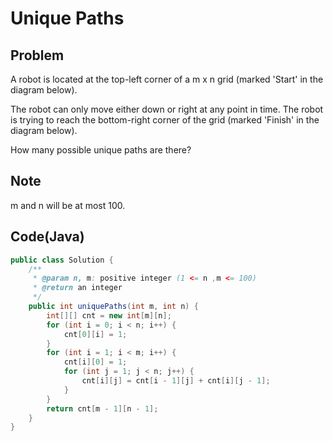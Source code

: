 # Unique Paths

## Problem

A robot is located at the top-left corner of a m x n grid (marked 'Start' in the diagram below).

The robot can only move either down or right at any point in time. The robot is trying to reach the bottom-right corner of the grid (marked 'Finish' in the diagram below).

How many possible unique paths are there?

## Note

m and n will be at most 100.

## Code(Java)

```java
public class Solution {
    /**
     * @param n, m: positive integer (1 <= n ,m <= 100)
     * @return an integer
     */
    public int uniquePaths(int m, int n) {
        int[][] cnt = new int[m][n];
        for (int i = 0; i < n; i++) {
            cnt[0][i] = 1;
        }
        for (int i = 1; i < m; i++) {
            cnt[i][0] = 1;
            for (int j = 1; j < n; j++) {
                cnt[i][j] = cnt[i - 1][j] + cnt[i][j - 1];
            }
        }
        return cnt[m - 1][n - 1];
    }
}
```
